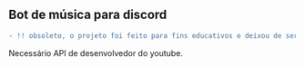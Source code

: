 ## Bot de música para discord

```diff
- !! obsoleto, o projeto foi feito para fins educativos e deixou de ser mantido há muito tempo. Necessita manutenção em diversas funcionalidades
```

Necessário API de desenvolvedor do youtube.
